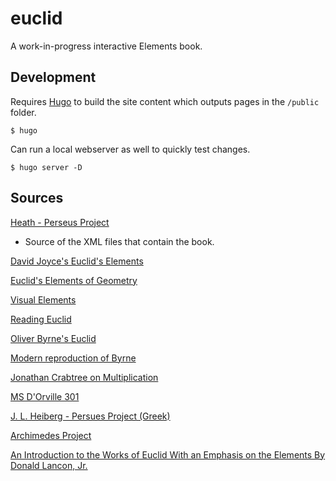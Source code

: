 # euclid

A work-in-progress interactive Elements book.

## Development

Requires [Hugo](https://gohugo.io/getting-started/installing) to build the site content which outputs pages in the `/public` folder.

```
$ hugo
```

Can run a local webserver as well to quickly test changes.

```
$ hugo server -D
```

## Sources

[Heath - Perseus Project](http://www.perseus.tufts.edu/hopper/text?doc=Perseus:text:1999.01.0086)
- Source of the XML files that contain the book.

[David Joyce's Euclid's Elements](https://mathcs.clarku.edu/~djoyce/java/elements/toc.html)

[Euclid's Elements of Geometry](https://www.math.ubc.ca/~cass/Euclid/)

[Visual Elements](https://web.archive.org/web/20030212100056/http://thales.vismath.org/euclid/vee/)

[Reading Euclid](https://web.archive.org/web/20031004002849/https://www.du.edu/~etuttle/classics/nugreek/contents.htm)

[Oliver Byrne's Euclid](https://archive.org/details/firstsixbooksofe00byrn/page/n6/mode/2up)

[Modern reproduction of Byrne](https://www.c82.net/euclid/)

[Jonathan Crabtree on Multiplication](http://www.jonathancrabtree.com/euclid/elements_book_VII_definitions-PML.html) 

[MS D'Orville 301](http://www.claymath.org/library/historical/euclid/)

[J. L. Heiberg - Persues Project (Greek)](http://www.perseus.tufts.edu/hopper/text?doc=Perseus:text:1999.01.0085)

[Archimedes Project](http://archimedes.fas.harvard.edu/)

[An Introduction to the Works of Euclid With an Emphasis on the Elements By Donald Lancon, Jr.](https://www.obkb.com/dcljr/euclid.html)
